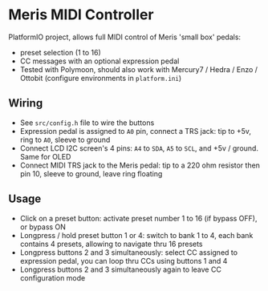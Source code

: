 # Meris MIDI Controller

PlatformIO project, allows full MIDI control of Meris 'small box' pedals:
- preset selection (1 to 16)
- CC messages with an optional expression pedal
- Tested with Polymoon, should also work with Mercury7 / Hedra / Enzo / Ottobit (configure environments in `platform.ini`)

## Wiring

- See `src/config.h` file to wire the buttons
- Expression pedal is assigned to `A0` pin, connect a TRS jack: tip to +5v, ring to `A0`, sleeve to ground
- Connect LCD I2C screen's 4 pins: `A4` to `SDA`, `A5` to `SCL`, and +5v / ground. Same for OLED
- Connect MIDI TRS jack to the Meris pedal: tip to a 220 ohm resistor then pin 10, sleeve to ground, leave ring floating

## Usage

- Click on a preset button: activate preset number 1 to 16 (if bypass OFF), or bypass ON
- Longpress / hold preset button 1 or 4: switch to bank 1 to 4, each bank contains 4 presets, allowing to navigate thru 16 presets
- Longpress buttons 2 and 3 simultaneously: select CC assigned to expression pedal, you can loop thru CCs using buttons 1 and 4
-  Longpress buttons 2 and 3 simultaneously again to leave CC configuration mode
